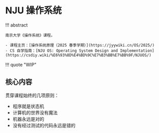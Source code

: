 # NJU 操作系统

!!! abstract

    南京大学《操作系统》课程。

    - 课程主页：[操作系统原理（2025 春季学期）](https://jyywiki.cn/OS/2025/)
    - CS 自学指南：[NJU OS: Operating System Design and Implementation](https://csdiy.wiki/%E6%93%8D%E4%BD%9C%E7%B3%BB%E7%BB%9F/NJUOS/)

!!! quote "WIP"

## 核心内容

贯穿课程始终的几项原则：

- 程序就是状态机
- 计算机的世界没有魔法
- 机器永远是对的
- 没有经过测试的代码永远是错的
